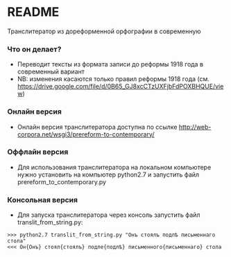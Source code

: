 # README #

Транслитератор из дореформенной орфографии в современную

### Что он делает? ###

* Переводит тексты из формата записи до реформы 1918 года в современный вариант
* NB: изменения касаются только правил реформы 1918 года (см. https://drive.google.com/file/d/0B65_GJ8xcCTzUXFjbFdPOXBHQUE/view)

### Онлайн версия ###

* Онлайн версия транслитератора доступна по ссылке http://web-corpora.net/wsgi3/prereform-to-contemporary/

### Оффлайн версия ###

* Для использования транслитератора на локальном компьютере нужно установить на компьютер python2.7 и запустить файл prereform_to_contemporary.py

### Консольная версия ###

* Для запуска транслитератора через консоль запустить файл translit_from_string.py:

```
>>> python2.7 translit_from_string.py "Онъ стоялъ подлѣ письменнаго стола" 
<<< Он{Онъ} стоял{стоялъ} подле{подлѣ} письменного{письменнаго} стола 
```
